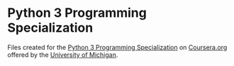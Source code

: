 # Python 3 Programming Specialization

Files created for the [Python 3 Programming Specialization](https://www.coursera.org/specializations/python-3-programming) on [Coursera.org](https://www.coursera.org/) offered by the [University of Michigan](https://umich.edu/).
